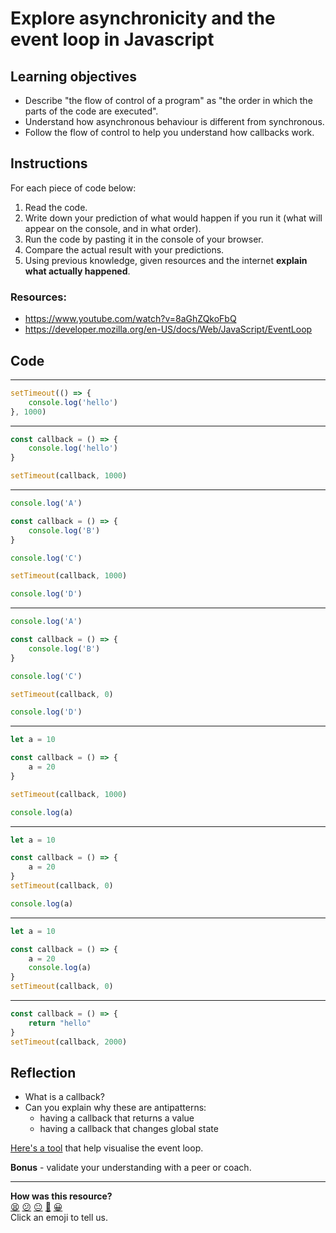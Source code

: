 # Explore asynchronicity and the event loop in Javascript

## Learning objectives

 * Describe "the flow of control of a program" as "the order in which the parts of the code are executed".
 * Understand how asynchronous behaviour is different from synchronous.
 * Follow the flow of control to help you understand how callbacks work.

## Instructions

For each piece of code below:

1. Read the code.
2. Write down your prediction of what would happen if you run it (what will appear on the console, and in what order).
3. Run the code by pasting it in the console of your browser.
4. Compare the actual result with your predictions.
5. Using previous knowledge, given resources and the internet **explain what actually happened**.

### Resources:

* https://www.youtube.com/watch?v=8aGhZQkoFbQ
* https://developer.mozilla.org/en-US/docs/Web/JavaScript/EventLoop

## Code

---

```js
setTimeout(() => {
	console.log('hello')
}, 1000)
```
---

```js
const callback = () => {
	console.log('hello')
}

setTimeout(callback, 1000)
```

---

```js
console.log('A')

const callback = () => {
	console.log('B')
}

console.log('C')

setTimeout(callback, 1000)

console.log('D')
```

---

```js
console.log('A')

const callback = () => {
	console.log('B')
}

console.log('C')

setTimeout(callback, 0)

console.log('D')
```

---

```js
let a = 10

const callback = () => {
	a = 20
}

setTimeout(callback, 1000)

console.log(a)
```

---

```js
let a = 10

const callback = () => {
	a = 20
}
setTimeout(callback, 0)

console.log(a)
```

---

```js
let a = 10

const callback = () => {
	a = 20
	console.log(a)
}
setTimeout(callback, 0)
```

---

```js
const callback = () => {
	return "hello"
}
setTimeout(callback, 2000)
```

## Reflection

* What is a callback?
* Can you explain why these are antipatterns:
  * having a callback that returns a value
  * having a callback that changes global state

[Here's a tool](http://latentflip.com/loupe) that help visualise the event loop.

**Bonus** - validate your understanding with a peer or coach.


<!-- BEGIN GENERATED SECTION DO NOT EDIT -->

---

**How was this resource?**  
[😫](https://airtable.com/shrUJ3t7KLMqVRFKR?prefill_Repository=makersacademy/javascript-fundamentals&prefill_File=workshops/async-js-and-callbacks/README.md&prefill_Sentiment=😫) [😕](https://airtable.com/shrUJ3t7KLMqVRFKR?prefill_Repository=makersacademy/javascript-fundamentals&prefill_File=workshops/async-js-and-callbacks/README.md&prefill_Sentiment=😕) [😐](https://airtable.com/shrUJ3t7KLMqVRFKR?prefill_Repository=makersacademy/javascript-fundamentals&prefill_File=workshops/async-js-and-callbacks/README.md&prefill_Sentiment=😐) [🙂](https://airtable.com/shrUJ3t7KLMqVRFKR?prefill_Repository=makersacademy/javascript-fundamentals&prefill_File=workshops/async-js-and-callbacks/README.md&prefill_Sentiment=🙂) [😀](https://airtable.com/shrUJ3t7KLMqVRFKR?prefill_Repository=makersacademy/javascript-fundamentals&prefill_File=workshops/async-js-and-callbacks/README.md&prefill_Sentiment=😀)  
Click an emoji to tell us.

<!-- END GENERATED SECTION DO NOT EDIT -->
